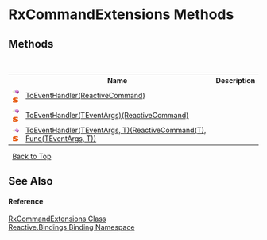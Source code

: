 # RxCommandExtensions Methods
 


## Methods
&nbsp;<table><tr><th></th><th>Name</th><th>Description</th></tr><tr><td>![Public method](media/pubmethod.gif "Public method")![Static member](media/static.gif "Static member")</td><td><a href="fb72a63b-93fb-5dbd-43cf-2d366ca7fe31">ToEventHandler(ReactiveCommand)</a></td><td /></tr><tr><td>![Public method](media/pubmethod.gif "Public method")![Static member](media/static.gif "Static member")</td><td><a href="dd7e5f56-a724-065a-ebdb-f48ca97fe012">ToEventHandler(TEventArgs)(ReactiveCommand)</a></td><td /></tr><tr><td>![Public method](media/pubmethod.gif "Public method")![Static member](media/static.gif "Static member")</td><td><a href="390fe8fb-a9f7-e9de-0270-f332f2c4c198">ToEventHandler(TEventArgs, T)(ReactiveCommand(T), Func(TEventArgs, T))</a></td><td /></tr></table>&nbsp;
<a href="#rxcommandextensions-methods">Back to Top</a>

## See Also


#### Reference
<a href="c27a4503-f79b-533d-851f-b8292b03aa37">RxCommandExtensions Class</a><br /><a href="bde4b199-b70b-ae37-2b3c-d305baa59602">Reactive.Bindings.Binding Namespace</a><br />